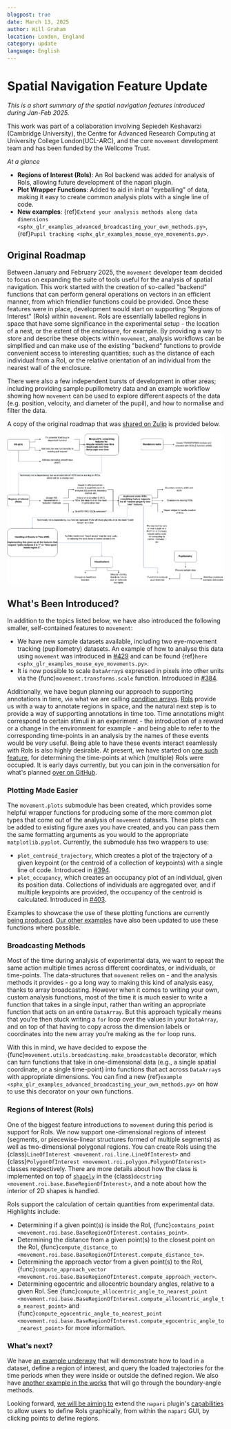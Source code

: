 ```yaml
---
blogpost: true
date: March 13, 2025
author: Will Graham
location: London, England
category: update
language: English
---
```


# Spatial Navigation Feature Update

_This is a short summary of the spatial navigation features introduced during Jan-Feb 2025._

This work was part of a collaboration involving Sepiedeh Keshavarzi (Cambridge University), the Centre for Advanced Research Computing at University College London(UCL-ARC), and the core `movement` development team and has been funded by the Wellcome Trust.

_At a glance_

- **Regions of Interest (RoIs)**: An RoI backend was added for analysis of RoIs, allowing future development of the napari plugin.
- **Plot Wrapper Functions**: Added to aid in initial "eyeballing" of data, making it easy to create common analysis plots with a single line of code.
- **New examples**: {ref}`Extend your analysis methods along data dimensions <sphx_glr_examples_advanced_broadcasting_your_own_methods.py>`, {ref}`Pupil tracking <sphx_glr_examples_mouse_eye_movements.py>`.

## Original Roadmap

Between January and February 2025, the `movement` developer team decided to focus on expanding the suite of tools useful for the analysis of spatial navigation.
This work started with the creation of so-called "backend" functions that can perform general operations on vectors in an efficient manner, from which friendlier functions could be provided.
Once these features were in place, development would start on supporting "Regions of Interest" (RoIs) within `movement`.
RoIs are essentially labelled regions in space that have some significance in the experimental setup - the location of a nest, or the extent of the enclosure, for example.
By providing a way to store and describe these objects within `movement`, analysis workflows can be simplified and can make use of the existing "backend" functions to provide convenient access to interesting quantities; such as the distance of each individual from a RoI, or the relative orientation of an individual from the nearest wall of the enclosure.

There were also a few independent bursts of development in other areas; including providing sample pupillometry data and an example workflow showing how `movement` can be used to explore different aspects of the data (e.g. position, velocity, and diameter of the pupil), and how to normalise and filter the data.

A copy of the original roadmap that was [shared on Zulip](movement-zulip:topic/Roadmap.3A.20Spatial.20Navigation/near/495022291) is provided below.

![Original feature roadmap for Jan-Feb.](../_static/blog_posts/roadmap-jan-feb-2025.png)

## What's Been Introduced?

In addition to the topics listed below, we have also introduced the following smaller, self-contained features to `movement`:

- We have new sample datasets available, including two eye-movement tracking (pupillometry) datasets. An example of how to analyse this data using `movement` was introduced in [#429](movement-github:pull/429) and can be found {ref}`here <sphx_glr_examples_mouse_eye_movements.py>`.
- It is now possible to scale `DataArray`s expressed in pixels into other units via the {func}`movement.transforms.scale` function. Introduced in [#384](movement-github:pull/384).

Additionally, we have begun planning our approach to supporting annotations in time, via what we are calling [condition arrays](movement-github:issues/418).
[RoIs](#regions-of-interest-rois) provide us with a way to annotate regions in space, and the natural next step is to provide a way of supporting annotations in time too.
Time annotations might correspond to certain stimuli in an experiment - the introduction of a reward or a change in the environment for example - and being able to refer to the corresponding time-points in an analysis by the names of these events would be very useful.
Being able to have these events interact seamlessly with RoIs is also highly desirable.
At present, we have started on [one such feature](movement-github:pull/421), for determining the time-points at which (multiple) RoIs were occupied.
It is early days currently, but you can join in the conversation for what's planned [over on GitHub](movement-github:issues/418).

### Plotting Made Easier

The `movement.plots` submodule has been created, which provides some helpful wrapper functions for producing some of the more common plot types that come out of the analysis of `movement` datasets.
These plots can be added to existing figure axes you have created, and you can pass them the same formatting arguments as you would to the appropriate `matplotlib.pyplot`.
Currently, the submodule has two wrappers to use:

- `plot_centroid_trajectory`, which creates a plot of the trajectory of a given keypoint (or the centroid of a collection of keypoints) with a single line of code. Introduced in [#394](movement-github:pull/394).
- `plot_occupancy`, which creates an occupancy plot of an individual, given its position data. Collections of individuals are aggregated over, and if multiple keypoints are provided, the occupancy of the centroid is calculated. Introduced in [#403](movement-github:pull/403).

Examples to showcase the use of these plotting functions are currently [being produced](movement-github:issues/415).
[Our other examples](https://movement.neuroinformatics.dev/examples/index.html) have also been updated to use these functions where possible.

### Broadcasting Methods

Most of the time during analysis of experimental data, we want to repeat the same action multiple times across different coordinates, or individuals, or time-points.
The data-structures that `movement` relies on - and the analysis methods it provides - go a long way to making this kind of analysis easy, thanks to array broadcasting.
However when it comes to writing your own, custom analysis functions, most of the time it is much easier to write a function that takes in a single input, rather than writing an appropriate function that acts on an entire `DataArray`.
But this approach typically means that you're then stuck writing a `for` loop over the values in your `DataArray`, and on top of that having to copy across the dimension labels or coordinates into the new array you're making as the `for` loop runs.

With this in mind, we have decided to expose the {func}`movement.utils.broadcasting.make_broadcastable` decorator, which can turn functions that take in one-dimensional data (e.g., a single spatial coordinate, or a single time-point) into functions that act across `DataArray`s with appropriate dimensions.
You can find a new {ref}`example <sphx_glr_examples_advanced_broadcasting_your_own_methods.py>` on how to use this decorator on your own functions.

### Regions of Interest (RoIs)

One of the biggest feature introductions to `movement` during this period is support for RoIs.
We now support one-dimensional regions of interest (segments, or piecewise-linear structures formed of multiple segments) as well as two-dimensional polygonal regions.
You can create RoIs using the {class}`LineOfInterest <movement.roi.line.LineOfInterest>` and {class}`PolygonOfInterest <movement.roi.polygon.PolygonOfInterest>` classes respectively.
There are more details about how the class is implemented on top of [`shapely`](https://shapely.readthedocs.io/en/stable/) in the {class}`docstring <movement.roi.base.BaseRegionOfInterest>`, and a note about how the interior of 2D shapes is handled.

RoIs support the calculation of certain quantities from experimental data.
Highlights include:

- Determining if a given point(s) is inside the RoI, {func}`contains_point <movement.roi.base.BaseRegionOfInterest.contains_point>`.
- Determining the distance from a given point(s) to the closest point on the RoI, {func}`compute_distance_to <movement.roi.base.BaseRegionOfInterest.compute_distance_to>`.
- Determining the approach vector from a given point(s) to the RoI, {func}`compute_approach_vector <movement.roi.base.BaseRegionOfInterest.compute_approach_vector>`.
- Determining egocentric and allocentric boundary angles, relative to a given RoI. See {func}`compute_allocentric_angle_to_nearest_point <movement.roi.base.BaseRegionOfInterest.compute_allocentric_angle_to_nearest_point>` and {func}`compute_egocentric_angle_to_nearest_point <movement.roi.base.BaseRegionOfInterest.compute_egocentric_angle_to_nearest_point>` for more information.

### What's next?

We have [an example underway](movement-github:issues/415) that will demonstrate how to load in a dataset, define a region of interest, and query the loaded trajectories for the time periods when they were inside or outside the defined region.
We also have [another example in the works](movement-github:pull/440) that will go through the boundary-angle methods.

Looking forward, [we will be aiming to](movement-github:issues/378) extend the `napari` plugin's [capabilities](../user_guide/gui.md) to allow users to define RoIs graphically, from within the `napari` GUI, by clicking points to define regions.

